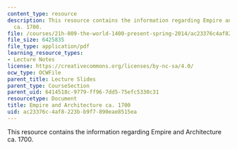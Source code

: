 ```yaml
---
content_type: resource
description: This resource contains the information regarding Empire and Architecture
  ca. 1700.
file: /courses/21h-009-the-world-1400-present-spring-2014/ac23376c4af8223bb9f7890eae8515ea_MIT21H_009S14_Lec_11.pdf
file_size: 6425835
file_type: application/pdf
learning_resource_types:
- Lecture Notes
license: https://creativecommons.org/licenses/by-nc-sa/4.0/
ocw_type: OCWFile
parent_title: Lecture Slides
parent_type: CourseSection
parent_uid: 6414518c-9779-ff96-7dd5-75efc5330c31
resourcetype: Document
title: Empire and Architecture ca. 1700
uid: ac23376c-4af8-223b-b9f7-890eae8515ea
---
```

This resource contains the information regarding Empire and Architecture ca. 1700.